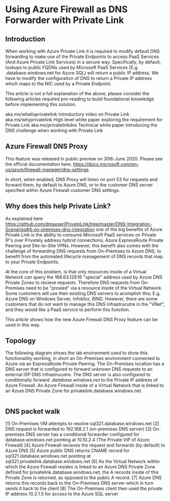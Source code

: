 # Using Azure Firewall as DNS Forwarder with Private Link

## Introduction

When working with Azure Private Link it is required to modify default DNS forwarding to make use of the Private Endpoints to access PaaS Services (And Azure Private Link Services) in a secure way. Specifically, by default, lookups to public FQDNs used by Microsoft PaaS Services (E.g. .database.windows.net for Azure SQL) will return a public IP address. We have to modify the configuraiton of DNS to return a Private IP address which maps to the NIC used by a Private Endpoint. 

This article is not a full explanation of the above, please consider the following articles required pre-reading to build foundational knowledge before implementing this solution.

aka.ms/whatisprivatelink Introductory video on Private Link
aka.ms/whyprivatelink High level white paper exploring the requirement for Private Link
aka.ms/privatelinkdns Technical white paper introducing the DNS challenge when working with Private Link

## Azure Firewall DNS Proxy

This feature was released in public preview on 30th June 2020. Please see the official documentation here. https://docs.microsoft.com/en-us/azure/firewall-manager/dns-settings

In short, when enabled, DNS Proxy will listen on port 53 for requests and forward them, by default to Azure DNS, or to the customer DNS server specified within Azure Firewall customer DNS settings.

## Why does this help Private Link?

As explained here https://github.com/dmauser/PrivateLink/tree/master/DNS-Integration-Scenarios#4-on-premises-dns-integration one of the big benefits of Azure Private Link is the ability to consume Microsoft PaaS services on Private IP's over Privately address hybrid connections; Azure ExpressRoute Private Peering and Site-to-Site VPNs. However, this benefit also comes with the challenge of forwarding DNS requests from On-Premises to Azure DNS, to benefit from the automated lifecycle management of DNS records that map to your Private Endpoints.

At the core of this problem, is that only resources inside of a Virtual Network can query the 168.63.129.16 "special" address used by Azure DNS Private Zones to recieve requests. Therefore DNS requests from On-Premises need to be "proxied" via a resource inside of the Virtual Network. Some customers will use their existing DNS servers to acomplish this; E.g. Azure DNS on Windows Server, Infoblox, BIND. However, there are some customers that do not want to manage this DNS infrastrucutre in the "VNet", and they would like a PaaS service to perform this function.

This article shows how the new Azure Firewall DNS Proxy feature can be used in this way.

## Topology

The following diagram shows the lab environment used to show this functionaility working, in short an On-Premises environment connected to Azure via an ExpressRoute Private Peering. The On-Premises location has a DNS server that is configured to forward unknown DNS requests to an external ISP DNS infrastrucutre. The DNS server is also configured to conditionally forward *.database.windows.net* to the Private IP address of Azure Firewall. An Azure Firewall inside of a Virtual Network that is linked to an Azure DNS Private Zone for privatelink.database.windows.net.

<image>

## DNS packet walk

[1] On-Premises VM attempts to resolve sql321.database.windows.net
[2] DNS request is forwarded to 192.168.2.1 (on-premises DNS server)
[3] On-premises DNS server has a conditional forwarder configured for database.windows.net pointing at 10.10.2.4 (The Private VIP of Azure Firewall)
[4] Azure Firewall recieves the request and forwards (by default) to Azure DNS
[5] Azure public DNS returns CNAME record for sql321.database.windows.net pointing at sql321.privatelink.database.windows.net
[6] As the Virtual Network within which the Azure Firewall resides is linked to an Azure DNS Private Zone defined for privatelink.database.windows.net, the A records inside of this Private Zone is returned, as opposed to the public A record.
[7] Azure DNS returns this records back to the On-Premises DNS server which in turn sends it back to the client
[8] The On-Premises client then used the private IP address 10.2.1.5 for access to the Azure SQL server
